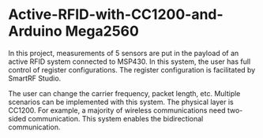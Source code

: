 # Active-RFID-with-CC1200-and-Arduino Mega2560
In this project, measurements of 5 sensors are put in the payload of an active RFID system connected to MSP430. In this system, the user has full control of register configurations. The register configuration is facilitated by SmartRF Studio. 


The user can change the carrier frequency, packet length, etc. Multiple scenarios can be implemented with this system. The physical layer is CC1200. For example, a majority of wireless communications need two-sided communication. This system enables the bidirectional communication. 
